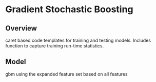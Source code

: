 Gradient Stochastic Boosting 
==================================================

## Overview
caret based code templates for training and testing models.  Includes function
to capture training run-time statistics.

## Model
gbm using the expanded feature set based on all features



